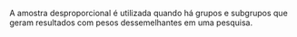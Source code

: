 A amostra desproporcional é utilizada quando há grupos e subgrupos que geram resultados com pesos dessemelhantes em uma pesquisa.